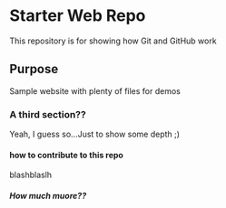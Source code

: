 # Starter Web Repo

This repository is for showing how Git and GitHub work

## Purpose

Sample website with plenty of files for demos

### A third section??

Yeah, I guess so...Just to show some depth ;)

#### how to contribute to this repo
blashblaslh

##### How much muore??